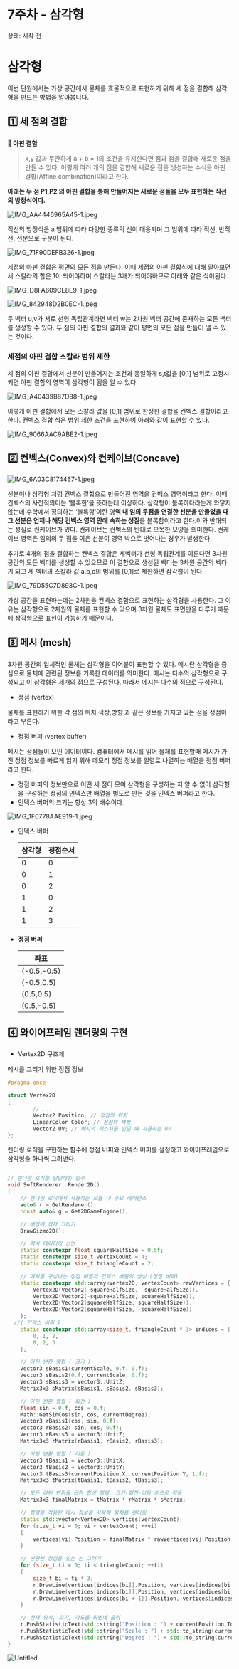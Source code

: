 # 7주차 - 삼각형

상태: 시작 전

# 삼각형

이번 단원에서는 가상 공간에서 물체를 효울적으로 표현하기 위해 세 점을 결합해 삼각형을 만드는 방법을 알아봅니다.

## 1️⃣ 세 점의 결합

**💙 아핀 결합**

> x,y 값과 무관하게 a + b = 1의 조건을 유지한다면 점과 점을 결합해 새로운 점을 만들 수 있다. 이렇게 여러 개의 점을 결합해 새로운 점을 생성하는 수식을 아핀 결합(Affine combination)이라고 한다.
> 

**아래는 두 점 P1,P2 의 아핀 결합을 통해 만들어지는 새로운 점들을 모두 표현하는 직선의 방정식이다.**

![IMG_AA4446965A45-1.jpeg](7%E1%84%8C%E1%85%AE%E1%84%8E%E1%85%A1%20-%20%E1%84%89%E1%85%A1%E1%86%B7%E1%84%80%E1%85%A1%E1%86%A8%E1%84%92%E1%85%A7%E1%86%BC%2053b3e1ae74f14fbabed8a6174f6f3203/IMG_AA4446965A45-1.jpeg)

직선의 방정식은 a 범위에 따라 다양한 종류의 선이 대응되며 그 범위에 따라 직선, 반직선, 선분으로 구분이 된다.

![IMG_71F90DEFB326-1.jpeg](7%E1%84%8C%E1%85%AE%E1%84%8E%E1%85%A1%20-%20%E1%84%89%E1%85%A1%E1%86%B7%E1%84%80%E1%85%A1%E1%86%A8%E1%84%92%E1%85%A7%E1%86%BC%2053b3e1ae74f14fbabed8a6174f6f3203/IMG_71F90DEFB326-1.jpeg)

세점의 아핀 결합은 평면의 모든 점을 만든다. 이때 세점의 아핀 결합식에 대해 알아보면 세 스칼라의 합은 1이 되어야하며 스칼라는 3개가 되어야하므로 아래와 같은 식이된다.

![IMG_D8FA609CE8E9-1.jpeg](7%E1%84%8C%E1%85%AE%E1%84%8E%E1%85%A1%20-%20%E1%84%89%E1%85%A1%E1%86%B7%E1%84%80%E1%85%A1%E1%86%A8%E1%84%92%E1%85%A7%E1%86%BC%2053b3e1ae74f14fbabed8a6174f6f3203/IMG_D8FA609CE8E9-1.jpeg)

![IMG_842948D2B0EC-1.jpeg](7%E1%84%8C%E1%85%AE%E1%84%8E%E1%85%A1%20-%20%E1%84%89%E1%85%A1%E1%86%B7%E1%84%80%E1%85%A1%E1%86%A8%E1%84%92%E1%85%A7%E1%86%BC%2053b3e1ae74f14fbabed8a6174f6f3203/IMG_842948D2B0EC-1.jpeg)

두 벡터 u,v가 서로 선형 독립관계라면 벡터 w는 2차원 벡터 공간에 존재하는 모든 백터를 생성할 수 있다. 두 점의 아핀 결합의 결과와 같이 평면의 모든 점을 만들어 낼 수 있는 것이다.

### 세점의 아핀 결합 스칼라 범위 제한

세 점의 아핀 결합에서 선분이 만들어지는 조건과 동일하게 s,t값을  [0,1] 범위로 고정시키면 아핀 결합의 영역이 삼각형이 됨을 알 수 있다.

![IMG_A40439B87D88-1.jpeg](7%E1%84%8C%E1%85%AE%E1%84%8E%E1%85%A1%20-%20%E1%84%89%E1%85%A1%E1%86%B7%E1%84%80%E1%85%A1%E1%86%A8%E1%84%92%E1%85%A7%E1%86%BC%2053b3e1ae74f14fbabed8a6174f6f3203/IMG_A40439B87D88-1.jpeg)

이렇게 아핀 결합에서 모든 스칼라 값을 [0,1] 범위로 한정한 결합을 컨벡스 결합이라고 한다. 컨벡스 결합 식은 범위 제한 조건을 표현하여 아래와 같이 표현할 수 있다.

![IMG_9066AAC9ABE2-1.jpeg](7%E1%84%8C%E1%85%AE%E1%84%8E%E1%85%A1%20-%20%E1%84%89%E1%85%A1%E1%86%B7%E1%84%80%E1%85%A1%E1%86%A8%E1%84%92%E1%85%A7%E1%86%BC%2053b3e1ae74f14fbabed8a6174f6f3203/IMG_9066AAC9ABE2-1.jpeg)

## 2️⃣ 컨벡스(Convex)와 컨케이브(Concave)

![IMG_6A03C8174467-1.jpeg](7%E1%84%8C%E1%85%AE%E1%84%8E%E1%85%A1%20-%20%E1%84%89%E1%85%A1%E1%86%B7%E1%84%80%E1%85%A1%E1%86%A8%E1%84%92%E1%85%A7%E1%86%BC%2053b3e1ae74f14fbabed8a6174f6f3203/IMG_6A03C8174467-1.jpeg)

선분이나 삼각형 처럼 컨벡스 결합으로 만들어진 영역을 컨벡스 영역이라고 한다. 이때 컨벡스의 사전적의미는 ‘볼록한’을 뜻하는데 이상하다. 삼각형이 볼록하다라는게 와닿지 않는데 수학에서 정의하는 ‘볼록함’이란 영**역 내 임의 두점을 연결한 선분을 만들었을 때 그 선분은 언제나 해당 컨벡스 영역 안에 속하는 성질**을 볼록함이라고 한다.이와 반대되는 성질로 컨케이브가 있다. 컨케이브는 컨벡스와 반대로 오목한 모양을 의미한다. 컨케이브 영역은 임의의 두 점을 이은 선분이 영역 밖으로 벗어나는 경우가 발생한다.

추가로 4개의 점을 결합하는 컨벡스 결합은 세벡터가 선형 독립관계를 이룬다면 3차원 공간의 모든 벡터를 생성할 수 있으므로 이 결합으로 생성된 벡터는 3차원 공간의 벡타기 되고 세 벡터의 스칼라 값 a,b,c의 범위를 [0,1]로 제한하면 삼각뿔이 된다.

![IMG_79D55C7D893C-1.jpeg](7%E1%84%8C%E1%85%AE%E1%84%8E%E1%85%A1%20-%20%E1%84%89%E1%85%A1%E1%86%B7%E1%84%80%E1%85%A1%E1%86%A8%E1%84%92%E1%85%A7%E1%86%BC%2053b3e1ae74f14fbabed8a6174f6f3203/IMG_79D55C7D893C-1.jpeg)

가상 공간을 표현하는데는 2차원을 컨벡스 결합으로 표현하는 삼각형을 사용한다. 그 이유는 삼각형으로 2차원의 물체를 표현할 수 있으며 3차원 물체도 표면만을 다루기 때문에 삼각형으로 표현이 가능하기 때문이다.

## 3️⃣ 메시 (mesh)

3차원 공간의 입체적인 물체는 삼각형을 이어붙여 표현할 수 있다. 메시란 삼각형을 중심으로 물체에 관련된 정보를 기록한 데이터를 의미한다. 메시는 다수의 삼각형으로 구성되고 이 삼각형은 세개의 점으로 구성된다. 따라서 메시는 다수의 점으로 구성된다.

- 정점 (vertex)

물체를 표현하기 위한 각 점의 위치,색상,방향 과 같은 정보를 가지고 있는 점을 정점이라고 부른다.

- 정점 버퍼 (vertex buffer)

메시는 정점들이 모인 데이터이다. 컴퓨터에서 메시를 읽어 물체를 표현할때 메시가 가진 정점 정보를 빠르게 읽기 위해 메모리 정점 정보를 일렬로 나열하는 배열을 정점 버퍼라고 한다.

- 정점 버퍼의 정보만으로 어떤 세 점이 모여 삼각형을 구성하는 지 알 수 없어 삼각형을 구성하는 정점의 인덱스만 배열을 별도로 만든 것을 인덱스 버퍼라고 한다.
- 인덱스 버퍼의 크기는 항상 3의 배수이다.

![IMG_1F0778AAE919-1.jpeg](7%E1%84%8C%E1%85%AE%E1%84%8E%E1%85%A1%20-%20%E1%84%89%E1%85%A1%E1%86%B7%E1%84%80%E1%85%A1%E1%86%A8%E1%84%92%E1%85%A7%E1%86%BC%2053b3e1ae74f14fbabed8a6174f6f3203/IMG_1F0778AAE919-1.jpeg)

- 인덱스 버퍼
    
    
    | 삼각형 | 정점순서 |
    | --- | --- |
    | 0 | 0 |
    | 0 | 1 |
    | 0 | 2 |
    | 1 | 0 |
    | 1 | 2 |
    | 1 | 3 |

- **정점 버퍼**
    
    
    | 좌표 |
    | --- |
    | (-0.5,-0.5) |
    | (-0.5,0.5) |
    | (0.5,0.5) |
    | (0.5,-0.5) |

## 4️⃣ 와이어프레임 렌더링의 구현

- Vertex2D 구조체

메시를 그리기 위한 정점 정보 

```cpp
#pragma once

struct Vertex2D
{
		// ... 
		Vector2 Position; // 정점의 위치
		LinearColor Color; // 정점의 색상
		Vector2 UV; // 메시의 텍스처를 입힐 때 사용하는 UV
};
```

렌더링 로직을 구현하는 함수에 정점 버퍼와 인덱스 버퍼를 설정하고 와이어프레임으로 삼각형을 하나씩 그려낸다.

```cpp

// 렌더링 로직을 담당하는 함수
void SoftRenderer::Render2D()
{
	// 렌더링 로직에서 사용하는 모듈 내 주요 레퍼런스
	auto& r = GetRenderer();
	const auto& g = Get2DGameEngine();

	// 배경에 격자 그리기
	DrawGizmo2D();

	// 메시 데이터의 선언
	static constexpr float squareHalfSize = 0.5f;
	static constexpr size_t vertexCount = 4;
	static constexpr size_t triangleCount = 2;

	// 메시를 구성하는 정점 배열과 인덱스 배열의 생성 (정점 버퍼)
	static constexpr std::array<Vertex2D, vertexCount> rawVertices = {
		Vertex2D(Vector2(-squareHalfSize, -squareHalfSize)),
		Vertex2D(Vector2(-squareHalfSize, squareHalfSize)),
		Vertex2D(Vector2(squareHalfSize, squareHalfSize)),
		Vertex2D(Vector2(squareHalfSize, -squareHalfSize))
	};
  //( 인덱스 버퍼 )
	static constexpr std::array<size_t, triangleCount * 3> indices = {
		0, 1, 2,
		0, 2, 3
	};

	// 아핀 변환 행렬 ( 크기 ) 
	Vector3 sBasis1(currentScale, 0.f, 0.f);
	Vector3 sBasis2(0.f, currentScale, 0.f);
	Vector3 sBasis3 = Vector3::UnitZ;
	Matrix3x3 sMatrix(sBasis1, sBasis2, sBasis3);

	// 아핀 변환 행렬 ( 회전 ) 
	float sin = 0.f, cos = 0.f;
	Math::GetSinCos(sin, cos, currentDegree);
	Vector3 rBasis1(cos, sin, 0.f);
	Vector3 rBasis2(-sin, cos, 0.f);
	Vector3 rBasis3 = Vector3::UnitZ;
	Matrix3x3 rMatrix(rBasis1, rBasis2, rBasis3);

	// 아핀 변환 행렬 ( 이동 ) 
	Vector3 tBasis1 = Vector3::UnitX;
	Vector3 tBasis2 = Vector3::UnitY;
	Vector3 tBasis3(currentPosition.X, currentPosition.Y, 1.f);
	Matrix3x3 tMatrix(tBasis1, tBasis2, tBasis3);

	// 모든 아핀 변환을 곱한 합성 행렬. 크기-회전-이동 순으로 적용
	Matrix3x3 finalMatrix = tMatrix * rMatrix * sMatrix;

	// 행렬을 적용한 메시 정보를 사용해 물체를 렌더링
	static std::vector<Vertex2D> vertices(vertexCount);
	for (size_t vi = 0; vi < vertexCount; ++vi)
	{
		vertices[vi].Position = finalMatrix * rawVertices[vi].Position;
	}

	// 변환된 정점을 잇는 선 그리기
	for (size_t ti = 0; ti < triangleCount; ++ti)
	{
		size_t bi = ti * 3;
		r.DrawLine(vertices[indices[bi]].Position, vertices[indices[bi + 1]].Position, _WireframeColor);
		r.DrawLine(vertices[indices[bi]].Position, vertices[indices[bi + 2]].Position, _WireframeColor);
		r.DrawLine(vertices[indices[bi + 1]].Position, vertices[indices[bi + 2]].Position, _WireframeColor);
	}

	// 현재 위치, 크기, 각도를 화면에 출력
	r.PushStatisticText(std::string("Position : ") + currentPosition.ToString());
	r.PushStatisticText(std::string("Scale : ") + std::to_string(currentScale));
	r.PushStatisticText(std::string("Degree : ") + std::to_string(currentDegree));
}
```

![Untitled](7%E1%84%8C%E1%85%AE%E1%84%8E%E1%85%A1%20-%20%E1%84%89%E1%85%A1%E1%86%B7%E1%84%80%E1%85%A1%E1%86%A8%E1%84%92%E1%85%A7%E1%86%BC%2053b3e1ae74f14fbabed8a6174f6f3203/Untitled.png)